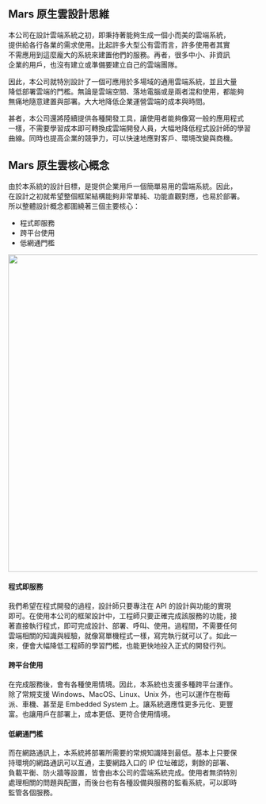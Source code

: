 ## Mars 原生雲設計思維

本公司在設計雲端系統之初，即秉持著能夠生成一個小而美的雲端系統，  
提供給各行各業的需求使用。比起許多大型公有雲而言，許多使用者其實  
不需應用到這麼龐大的系統來建置他們的服務。再者，很多中小、非資訊  
企業的用戶，也沒有建立或準備要建立自己的雲端團隊。  

因此，本公司就特別設計了一個可應用於多場域的通用雲端系統，並且大量  
降低部署雲端的門檻。無論是雲端空間、落地電腦或是兩者混和使用，都能夠  
無痛地隨意建置與部署。大大地降低企業運營雲端的成本與時間。  

甚者，本公司還將陸續提供各種開發工具，讓使用者能夠像寫一般的應用程式  
一樣，不需要學習成本即可轉換成雲端開發人員，大幅地降低程式設計師的學習  
曲線。同時也提高企業的競爭力，可以快速地應對客戶、環境改變與商機。  

## Mars 原生雲核心概念

由於本系統的設計目標，是提供企業用戶一個簡單易用的雲端系統。因此，  
在設計之初就希望整個框架結構能夠非常單純、功能直觀對應，也易於部署。  
所以整體設計概念都圍繞著三個主要核心：  

- 程式即服務
- 跨平台使用
- 低網通門檻


  
<img src="https://test.mars-cloud.com/images/0005.jpg" width="640"></img>

#### 程式即服務
  
我們希望在程式開發的過程，設計師只要專注在 API 的設計與功能的實現  
即可。在使用本公司的框架設計中，工程師只要正確完成該服務的功能，接  
著直接執行程式，即可完成設計、部署、呼叫、使用。過程間，不需要任何  
雲端相關的知識與經驗，就像寫單機程式一樣，寫完執行就可以了。如此一  
來，便會大幅降低工程師的學習門檻，也能更快地投入正式的開發行列。  

#### 跨平台使用
  
在完成服務後，會有各種使用情境。因此，本系統也支援多種跨平台運作。  
除了常規支援 Windows、MacOS、Linux、Unix 外，也可以運作在樹莓  
派、車機、甚至是 Embedded System 上。讓系統適應性更多元化、更豐  
富。也讓用戶在部署上，成本更低、更符合使用情境。  
  
#### 低網通門檻
 
而在網路通訊上，本系統將部署所需要的常規知識降到最低。基本上只要保  
持環境的網路通訊可以互通，主要網路入口的 IP 位址確認，剩餘的部署、  
負載平衡、防火牆等設置，皆會由本公司的雲端系統完成。使用者無須特別  
處理相關的問題與配置，而後台也有各種設備與服務的監看系統，可以即時  
監管各個服務。  

